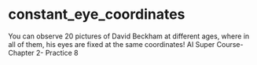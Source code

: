 # constant_eye_coordinates
You can observe 20 pictures of David Beckham at different ages, where in all of them, his eyes are fixed at the same coordinates! AI Super Course- Chapter 2- Practice 8
